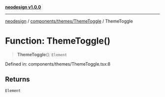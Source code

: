 [**neodesign v1.0.0**](../../../../README.md)

***

[neodesign](../../../../modules.md) / [components/themes/ThemeToggle](../README.md) / ThemeToggle

# Function: ThemeToggle()

> **ThemeToggle**(): `Element`

Defined in: components/themes/ThemeToggle.tsx:8

## Returns

`Element`
